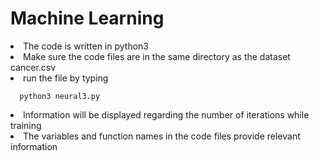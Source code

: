 # Machine Learning
<li>The code is written in python3 </li>
<li>Make sure the code files are in the same directory as the dataset cancer.csv  </li>
<li> run the file by typing     

      python3 neural3.py      
<li> Information will be displayed regarding the number of iterations while training </li>

<li> The variables and function names in the code files provide relevant information  </li>

